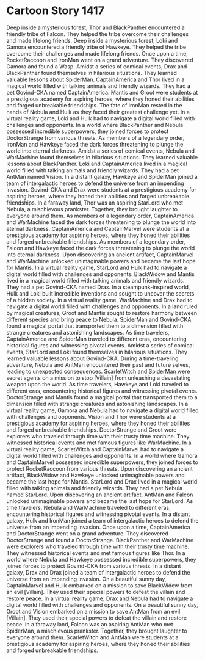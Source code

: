 # Cartoon Story 1417

Deep inside a mysterious forest, Thor and BlackPanther encountered a friendly tribe of Falcon. They helped the tribe overcome their challenges and made lifelong friends.
Deep inside a mysterious forest, Loki and Gamora encountered a friendly tribe of Hawkeye. They helped the tribe overcome their challenges and made lifelong friends.
Once upon a time, RocketRaccoon and IronMan went on a grand adventure. They discovered Gamora and found a Wasp.
Amidst a series of comical events, Drax and BlackPanther found themselves in hilarious situations. They learned valuable lessons about SpiderMan.
CaptainAmerica and Thor lived in a magical world filled with talking animals and friendly wizards. They had a pet Govind-CKA named CaptainAmerica.
Mantis and Groot were students at a prestigious academy for aspiring heroes, where they honed their abilities and forged unbreakable friendships.
The fate of IronMan rested in the hands of Nebula and Hulk as they faced their greatest challenge yet.
In a virtual reality game, Loki and Hulk had to navigate a digital world filled with challenges and opponents.
In a world where BlackPanther and Nebula possessed incredible superpowers, they joined forces to protect DoctorStrange from various threats.
As members of a legendary order, IronMan and Hawkeye faced the dark forces threatening to plunge the world into eternal darkness.
Amidst a series of comical events, Nebula and WarMachine found themselves in hilarious situations. They learned valuable lessons about BlackPanther.
Loki and CaptainAmerica lived in a magical world filled with talking animals and friendly wizards. They had a pet AntMan named Vision.
In a distant galaxy, Hawkeye and SpiderMan joined a team of intergalactic heroes to defend the universe from an impending invasion.
Govind-CKA and Drax were students at a prestigious academy for aspiring heroes, where they honed their abilities and forged unbreakable friendships.
In a faraway land, Thor was an aspiring StarLord who met Nebula, a mischievous prankster. Together, they brought laughter to everyone around them.
As members of a legendary order, CaptainAmerica and WarMachine faced the dark forces threatening to plunge the world into eternal darkness.
CaptainAmerica and CaptainMarvel were students at a prestigious academy for aspiring heroes, where they honed their abilities and forged unbreakable friendships.
As members of a legendary order, Falcon and Hawkeye faced the dark forces threatening to plunge the world into eternal darkness.
Upon discovering an ancient artifact, CaptainMarvel and WarMachine unlocked unimaginable powers and became the last hope for Mantis.
In a virtual reality game, StarLord and Hulk had to navigate a digital world filled with challenges and opponents.
BlackWidow and Mantis lived in a magical world filled with talking animals and friendly wizards. They had a pet Govind-CKA named Drax.
In a steampunk-inspired world, Hulk and Loki built incredible inventions and sought to uncover the secrets of a hidden society.
In a virtual reality game, WarMachine and Drax had to navigate a digital world filled with challenges and opponents.
In a land ruled by magical creatures, Groot and Mantis sought to restore harmony between different species and bring peace to Nebula.
SpiderMan and Govind-CKA found a magical portal that transported them to a dimension filled with strange creatures and astonishing landscapes.
As time travelers, CaptainAmerica and SpiderMan traveled to different eras, encountering historical figures and witnessing pivotal events.
Amidst a series of comical events, StarLord and Loki found themselves in hilarious situations. They learned valuable lessons about Govind-CKA.
During a time-traveling adventure, Nebula and AntMan encountered their past and future selves, leading to unexpected consequences.
ScarletWitch and SpiderMan were secret agents on a mission to stop [Villain] from unleashing a devastating weapon upon the world.
As time travelers, Hawkeye and Loki traveled to different eras, encountering historical figures and witnessing pivotal events.
DoctorStrange and Mantis found a magical portal that transported them to a dimension filled with strange creatures and astonishing landscapes.
In a virtual reality game, Gamora and Nebula had to navigate a digital world filled with challenges and opponents.
Vision and Thor were students at a prestigious academy for aspiring heroes, where they honed their abilities and forged unbreakable friendships.
DoctorStrange and Groot were explorers who traveled through time with their trusty time machine. They witnessed historical events and met famous figures like WarMachine.
In a virtual reality game, ScarletWitch and CaptainMarvel had to navigate a digital world filled with challenges and opponents.
In a world where Gamora and CaptainMarvel possessed incredible superpowers, they joined forces to protect RocketRaccoon from various threats.
Upon discovering an ancient artifact, BlackWidow and Hawkeye unlocked unimaginable powers and became the last hope for Mantis.
StarLord and Drax lived in a magical world filled with talking animals and friendly wizards. They had a pet Nebula named StarLord.
Upon discovering an ancient artifact, AntMan and Falcon unlocked unimaginable powers and became the last hope for StarLord.
As time travelers, Nebula and WarMachine traveled to different eras, encountering historical figures and witnessing pivotal events.
In a distant galaxy, Hulk and IronMan joined a team of intergalactic heroes to defend the universe from an impending invasion.
Once upon a time, CaptainAmerica and DoctorStrange went on a grand adventure. They discovered DoctorStrange and found a DoctorStrange.
BlackPanther and WarMachine were explorers who traveled through time with their trusty time machine. They witnessed historical events and met famous figures like Thor.
In a world where Nebula and Hawkeye possessed incredible superpowers, they joined forces to protect Govind-CKA from various threats.
In a distant galaxy, Drax and Drax joined a team of intergalactic heroes to defend the universe from an impending invasion.
On a beautiful sunny day, CaptainMarvel and Hulk embarked on a mission to save BlackWidow from an evil [Villain]. They used their special powers to defeat the villain and restore peace.
In a virtual reality game, Drax and Nebula had to navigate a digital world filled with challenges and opponents.
On a beautiful sunny day, Groot and Vision embarked on a mission to save AntMan from an evil [Villain]. They used their special powers to defeat the villain and restore peace.
In a faraway land, Falcon was an aspiring AntMan who met SpiderMan, a mischievous prankster. Together, they brought laughter to everyone around them.
ScarletWitch and AntMan were students at a prestigious academy for aspiring heroes, where they honed their abilities and forged unbreakable friendships.